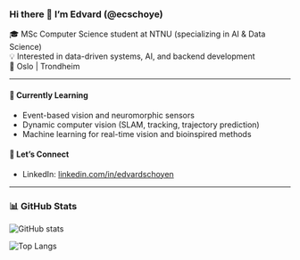### Hi there 👋 I’m Edvard (@ecschoye)

🎓 MSc Computer Science student at NTNU (specializing in AI & Data Science)  
💡 Interested in data-driven systems, AI, and backend development  
📍 Oslo | Trondheim  

---

#### 🌱 Currently Learning
- Event-based vision and neuromorphic sensors  
- Dynamic computer vision (SLAM, tracking, trajectory prediction)  
- Machine learning for real-time vision and bioinspired methods  

#### 💬 Let’s Connect
- LinkedIn: [linkedin.com/in/edvardschoyen](https://www.linkedin.com/in/edvardschoyen)  

---

### 📊 GitHub Stats
![GitHub stats](https://github-readme-stats-jet-seven-49.vercel.app/api?username=ecschoye&show_icons=true&theme=nord)  

![Top Langs](https://github-readme-stats-jet-seven-49.vercel.app/api/top-langs/?username=ecschoye&size_weight=0.5&count_weight=0.5&layout=donut&theme=nord&hide=jupyter%20notebook%2Ccmake&langs_count=6)
